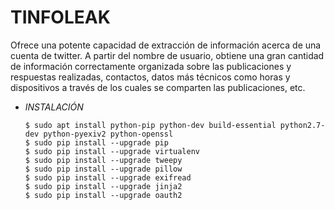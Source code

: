 # **TINFOLEAK**

Ofrece una potente capacidad de extracción de información acerca de una cuenta de twitter. A partir del nombre de usuario, obtiene una gran cantidad de información correctamente organizada sobre las publicaciones y respuestas realizadas, contactos, datos más técnicos como horas y dispositivos a través de los cuales se comparten las publicaciones, etc.

- *INSTALACIÓN*

      $ sudo apt install python-pip python-dev build-essential python2.7-dev python-pyexiv2 python-openssl
      $ sudo pip install --upgrade pip 
      $ sudo pip install --upgrade virtualenv 
      $ sudo pip install --upgrade tweepy
      $ sudo pip install --upgrade pillow
      $ sudo pip install --upgrade exifread
      $ sudo pip install --upgrade jinja2 
      $ sudo pip install --upgrade oauth2
